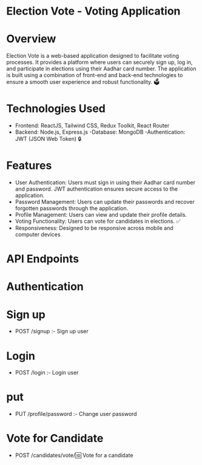 
# Election Vote - Voting Application


# Overview

Election Vote is a web-based application designed to facilitate voting processes. It provides a platform where users can securely sign up, log in, and participate in elections using their Aadhar card number. The application is built using a combination of front-end and back-end technologies to ensure a smooth user experience and robust functionality. 🗳️

# Technologies Used
- Frontend: ReactJS, Tailwind CSS, Redux Toolkit, React Router
- Backend: Node.js, Express.js
-Database: MongoDB
-Authentication: JWT (JSON Web Token) 🔒

# Features
- User Authentication: Users must sign in using their Aadhar card number and password. JWT authentication ensures secure access to the application.
- Password Management: Users can update their passwords and recover forgotten passwords through the application.
- Profile Management: Users can view and update their profile details.
- Voting Functionality: Users can vote for candidates in elections. ✅
- Responsiveness: Designed to be responsive across mobile and computer devices

# API Endpoints

# Authentication

 # Sign up
   - POST /signup :- Sign up user

 # Login
   - POST /login  :- Login user

 # put 
   - PUT /profile/password :- Change user password

 # Vote for Candidate
   - POST /candidates/vote/:id: Vote for a candidate
  
